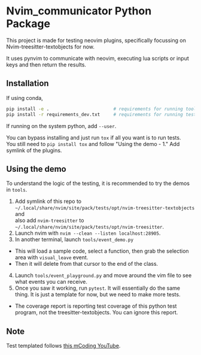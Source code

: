 # Nvim_communicator Python Package

This project is made for testing neovim plugins, specifically focussing on Nvim-treesitter-textobjects for now.

It uses pynvim to communicate with neovim, executing lua scripts or input keys and then return the results.


## Installation

If using conda,  
```bash
pip install -e .						# requirements for running tools
pip install -r requirements_dev.txt		# requirements for running tests
```

If running on the system python, add `--user`.

You can bypass installing and just run `tox` if all you want is to run tests.  
You still need to `pip install tox` and follow "Using the demo - 1." Add symlink of the plugins.

## Using the demo

To understand the logic of the testing, it is recommended to try the demos in `tools`.  

1. Add symlink of this repo to `~/.local/share/nvim/site/pack/tests/opt/nvim-treesitter-textobjects` and  
also add `nvim-treesitter` to `~/.local/share/nvim/site/pack/tests/opt/nvim-treesitter`.
2. Launch nvim with `nvim --clean --listen localhost:28905`.
3. In another terminal, launch `tools/event_demo.py`
  - This will load a sample code, select a function, then grab the selection area with `visual_leave` event.
  - Then it will delete from that cursor to the end of the class.
4. Launch `tools/event_playground.py` and move around the vim file to see what events you can receive.
5. Once you saw it working, run `pytest`. It will essentially do the same thing. It is just a template for now, but we need to make more tests.
  - The coverage report is reporting test coverage of this python test program, not the treesitter-textobjects. You can ignore this report.

## Note
Test templated follows [this mCoding YouTube](https://youtu.be/DhUpxWjOhME).
